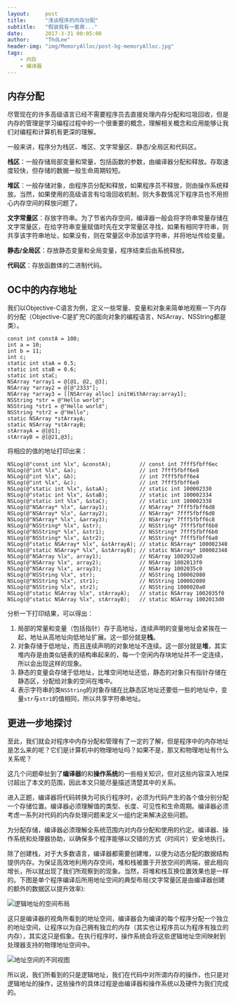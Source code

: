 ```yaml
---
layout:     post
title:      "浅谈程序的内存分配"
subtitle:   "假装我有一套房..."
date:       2017-3-31 00:05:00
author:     "ThdLee"
header-img: "img/MemoryAlloc/post-bg-memoryAlloc.jpg"
tags:
    - 内存
    - 编译器
---
```


## 内存分配

尽管现在的许多高级语言已经不需要程序员去直接处理内存分配和垃圾回收，但是内存的管理是学习编程过程中的一个很重要的概念，理解相关概念和应用能够让我们对编程和计算机有更深的理解。

一般来讲，程序分为栈区、堆区、文字常量区、静态/全局区和代码区。

**栈区**：一般存储局部变量和常量，包括函数的参数，由编译器分配和释放。存取速度较快，但存储的数据一般生命周期较短。

**堆区**：一般存储对象，由程序员分配和释放，如果程序员不释放，则由操作系统释放。当然，如果使用的高级语言有垃圾回收机制，则大多数情况下程序员也不用担心内存空间的释放问题了。

**文字常量区**：存放字符串。为了节省内存空间，编译器一般会将字符串常量存储在文字常量区，在给字符串变量赋值时先在文字常量区寻找，如果有相同字符串，则共享该字符串地址，如果没有，则在常量区中添加该字符串，并将地址传给变量。

**静态/全局区**：存放静态变量和全局变量，程序结束后由系统释放。

**代码区**：存放函数体的二进制代码。

## OC中的内存地址

我们以Objective-C语言为例，定义一些常量、变量和对象来简单地观察一下内存的分配（Objective-C是扩充C的面向对象的编程语言，NSArray、NSString都是类）。

```
const int constA = 100;
int a = 10;
int b = 11;
int c;
static int staA = 0.5;
static int staB = 0.6;
static int staC;
NSArray *array1 = @[@1, @2, @3];
NSArray *array2 = @[@"2333"];
NSArray *array3 = [[NSArray alloc] initWithArray:array1];
NSString *str = @"Hello world";
NSString *str1 = @"Hello world";
NSString *str2 = @"Hello";
static NSArray *stArrayA;
static NSArray *stArrayB;
stArrayA = @[@1];
stArrayB = @[@21,@3];
```

将相应的值的地址打印出来：

```
NSLog(@"const int %lx", &constA);         // const int 7fff5fbff6ec
NSLog(@"int %lx", &a);                    // int 7fff5fbff6e8 
NSLog(@"int %lx", &b);                    // int 7fff5fbff6e4
NSLog(@"int %lx", &c);                    // int 7fff5fbff6e0
NSLog(@"static int %lx", &staA);          // static int 100002330
NSLog(@"static int %lx", &staB);          // static int 100002334
NSLog(@"static int %lx", &staC);          // static int 100002338
NSLog(@"NSArray* %lx", &array1);          // NSArray* 7fff5fbff6d8
NSLog(@"NSArray* %lx", &array2);          // NSArray* 7fff5fbff6d0
NSLog(@"NSArray* %lx", &array3);          // NSArray* 7fff5fbff6c8
NSLog(@"NSString* %lx", &str);            // NSString* 7fff5fbff6b8
NSLog(@"NSString* %lx", &str1);           // NSString* 7fff5fbff6b0
NSLog(@"NSString* %lx", &str2);           // NSString* 7fff5fbff6a8
NSLog(@"static NSArray* %lx", &stArrayA); // static NSArray* 100002340
NSLog(@"static NSArray* %lx", &stArrayB); // static NSArray* 100002348
NSLog(@"NSArray %lx", array1);            // NSArray 1002032a0
NSLog(@"NSArray %lx", array2);            // NSArray 1002013f0
NSLog(@"NSArray %lx", array3);            // NSArray 1002035c0
NSLog(@"NSString %lx", str);              // NSString 100002080
NSLog(@"NSString %lx", str1);             // NSString 100002080
NSLog(@"NSString %lx", str2);             // NSString 1000020a0
NSLog(@"static NSArray %lx", stArrayA);   // static NSArray 1002035f0
NSLog(@"static NSArray %lx", stArrayB);   // static NSArray 1002013d0
```
分析一下打印结果，可以得出：

1. 局部的常量和变量（包括指针）存于高地址，连续声明的变量地址会紧挨在一起，地址从高地址向低地址扩展。这一部分就是**栈**。
2. 对象存储于低地址，而且连续声明的对象地址不连续。这一部分就是**堆**，其实堆内存是由类似链表的结构串起来的，每一个空闲内存块地址并不一定连续，所以会出现这样的现象。
3. 静态的变量会存储于低地址，比堆空间地址还低，静态的对象只有指针存储在静态区，分配给对象的空间在堆中。
4. 表示字符串的类`NSString`的对象存储在比静态区地址还要低一些的地址中，变量`str`与`str1`的值相同，所以共享字符串地址。

## 更进一步地探讨

至此，我们就会对程序中内存分配和管理有了一定的了解，但是程序中的内存地址是怎么来的呢？它们是计算机中的物理地址吗？如果不是，那又和物理地址有什么关系呢？

这几个问题牵扯到了**编译器**的和**操作系统**的一些相关知识，但对这些内容深入地探讨超出了本文的范围，因此本文只能尽量描述清楚其中的关系。

进入正题，编译器将代码转换为可执行程序时，必须为代码产生的各个值分别分配一个存储位置。编译器必须理解值的类型、长度、可见性和生命周期。编译器必须考虑一系列对代码的内存处理问题来定义一组约定来解决这些问题。

为分配存储，编译器必须理解全系统范围内对内存分配和使用的约定。编译器、操作系统和处理器协助，以确保多个程序能够以交错的方式（时间片）安全地执行。

除了创建栈，对于大多数语言，编译器都需要创建堆，以便为动态分配的数据结构提供内存。为保证高效地利用内存空间，堆和栈被置于开放空间的两端，彼此相向增长，所以就出现了我们所观察到的现象。当然，将堆和栈互换位置效果也是一样的。下图是单个程序编译后所用地址空间的典型布局(文字常量区是由编译器创建的额外的数据区以提升效率):

![逻辑地址的空间布局](http://thdlee.com/img/MemoryAlloc/logicalAddress.jpg)

这只是编译器的视角所看到的地址空间，编译器会为编译的每个程序分配一个独立的地址空间，让程序以为自己拥有独立的内存（其实也让程序员以为程序有独立的内存），其实这只是假象。在执行程序时，操作系统会将这些逻辑地址空间映射到处理器支持的物理地址空间中。

![地址空间的不同视图](http://thdlee.com/img/MemoryAlloc/addressSpace.jpg)

所以说，我们所看到的只是逻辑地址，我们在代码中对所谓内存的操作，也只是对逻辑地址的操作，这些操作的具体过程是由编译器和操作系统以及硬件为我们完成的。				 
